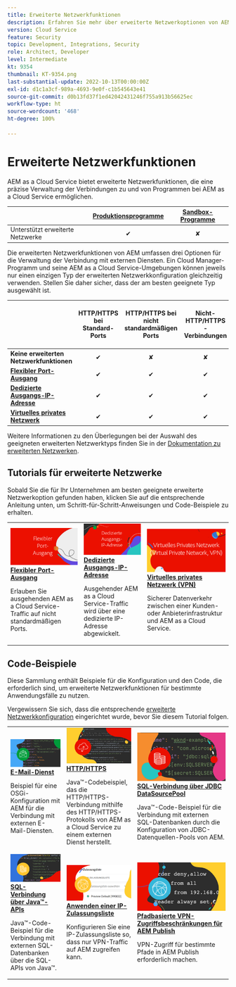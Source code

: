 ```yaml
---
title: Erweiterte Netzwerkfunktionen
description: Erfahren Sie mehr über erweiterte Netzwerkoptionen von AEM as a Cloud Service.
version: Cloud Service
feature: Security
topic: Development, Integrations, Security
role: Architect, Developer
level: Intermediate
kt: 9354
thumbnail: KT-9354.png
last-substantial-update: 2022-10-13T00:00:00Z
exl-id: d1c1a3cf-989a-4693-9e0f-c1b545643e41
source-git-commit: d0b13fd37f1ed42042431246f755a913b56625ec
workflow-type: ht
source-wordcount: '468'
ht-degree: 100%

---
```


# Erweiterte Netzwerkfunktionen

AEM as a Cloud Service bietet erweiterte Netzwerkfunktionen, die eine präzise Verwaltung der Verbindungen zu und von Programmen bei AEM as a Cloud Service ermöglichen.

|                                                   | [Produktionsprogramme](https://experienceleague.adobe.com/docs/experience-manager-cloud-service/content/implementing/using-cloud-manager/programs/introduction-production-programs.html?lang=de) | [Sandbox-Programme](https://experienceleague.adobe.com/docs/experience-manager-cloud-service/content/implementing/using-cloud-manager/programs/introduction-sandbox-programs.html?lang=de) |
|---------------------------------------------------|:-----------------------:|:---------------------:|
| Unterstützt erweiterte Netzwerke | ✔ | ✘ |


Die erweiterten Netzwerkfunktionen von AEM umfassen drei Optionen für die Verwaltung der Verbindung mit externen Diensten. Ein Cloud Manager-Programm und seine AEM as a Cloud Service-Umgebungen können jeweils nur einen einzigen Typ der erweiterten Netzwerkkonfiguration gleichzeitig verwenden. Stellen Sie daher sicher, dass der am besten geeignete Typ ausgewählt ist.

|                                   | HTTP/HTTPS bei Standard-Ports | HTTP/HTTPS bei nicht standardmäßigen Ports | Nicht-HTTP/HTTPS-Verbindungen | Dedizierte Ausgangs-IP-Adresse | Liste „Keine Proxy-Hosts“ | Herstellen einer Verbindung zu VPN-geschützten Diensten | Beschränken des AEM Publish-Traffics nach IP |
|-----------------------------------|:----------------------------:|:--------------------------------:|:--------------------------:|:-------------------:|:-------------------------------------:|:-------------------------------------:|:----:|
| __Keine erweiterten Netzwerkfunktionen__ | ✔ | ✘ | ✘ | ✘ | ✘ | ✘ | ✘ |
| [__Flexibler Port-Ausgang__](./flexible-port-egress.md) | ✔ | ✔ | ✔ | ✘ | ✘ | ✘ | ✘ |
| [__Dedizierte Ausgangs-IP-Adresse__](./dedicated-egress-ip-address.md) | ✔ | ✔ | ✔ | ✔ | ✔ | ✘ | ✘ |
| [__Virtuelles privates Netzwerk__](./vpn.md) | ✔ | ✔ | ✔ | ✔ | ✔ | ✔ | ✔ |


Weitere Informationen zu den Überlegungen bei der Auswahl des geeigneten erweiterten Netzwerktyps finden Sie in der [Dokumentation zu erweiterten Netzwerken](https://experienceleague.adobe.com/docs/experience-manager-cloud-service/security/configuring-advanced-networking.html?lang=de).

## Tutorials für erweiterte Netzwerke

Sobald Sie die für Ihr Unternehmen am besten geeignete erweiterte Netzwerkoption gefunden haben, klicken Sie auf die entsprechende Anleitung unten, um Schritt-für-Schritt-Anweisungen und Code-Beispiele zu erhalten.

<table>
  <tr>
   <td>
      <a  href="./flexible-port-egress.md"><img alt="Flexibler Port-Ausgang" src="./assets/flexible-port-egress.png"/></a>
      <div><strong><a href="./flexible-port-egress.md">Flexibler Port-Ausgang</a></strong></div>
      <p>
          Erlauben Sie ausgehenden AEM as a Cloud Service-Traffic auf nicht standardmäßigen Ports.
      </p>
    </td>   
   <td>
      <a  href="./dedicated-egress-ip-address.md"><img alt="Dedizierte Ausgangs-IP-Adresse" src="./assets/dedicated-egress-ip-address.png"/></a>
      <div><strong><a href="./dedicated-egress-ip-address.md">Dedizierte Ausgangs-IP-Adresse</a></strong></div>
      <p>
        Ausgehender AEM as a Cloud Service-Traffic wird über eine dedizierte IP-Adresse abgewickelt.
      </p>
    </td>   
   <td>
      <a  href="./vpn.md"><img alt="Virtuelles privates Netzwerk (VPN)" src="./assets/vpn.png"/></a>
      <div><strong><a href="./vpn.md">Virtuelles privates Netzwerk (VPN)</a></strong></div>
      <p>
        Sicherer Datenverkehr zwischen einer Kunden- oder Anbieterinfrastruktur und AEM as a Cloud Service.
      </p>
    </td>   
  </tr>
</table>

## Code-Beispiele

Diese Sammlung enthält Beispiele für die Konfiguration und den Code, die erforderlich sind, um erweiterte Netzwerkfunktionen für bestimmte Anwendungsfälle zu nutzen.

Vergewissern Sie sich, dass die entsprechende [erweiterte Netzwerkkonfiguration](#advanced-networking) eingerichtet wurde, bevor Sie diesem Tutorial folgen.

<table><tr>
   <td>
      <a  href="./examples/email-service.md"><img alt="Virtuelles privates Netzwerk (VPN)" src="./assets/code-examples__email.png"/></a>
      <div><strong><a href="./examples/email-service.md">E-Mail-Dienst</a></strong></div>
      <p>
        Beispiel für eine OSGi-Konfiguration mit AEM für die Verbindung mit externen E-Mail-Diensten.
      </p>
    </td>  
    <td>
        <a  href="./examples/http-dedicated-egress-ip-vpn.md"><img alt="HTTP/HTTPS" src="./assets/code-examples__http.png"/></a>
        <div><strong><a href="./examples/http-dedicated-egress-ip-vpn.md">HTTP/HTTPS</a></strong></div>
        <p>
            Java™-Codebeispiel, das die HTTP/HTTPS-Verbindung mithilfe des HTTP/HTTPS-Protokolls von AEM as a Cloud Service zu einem externen Dienst herstellt.
        </p>
    </td>
    <td>
      <a  href="./examples/sql-datasourcepool.md"><img alt="SQL-Verbindung über JDBC DataSourcePool" src="./assets//code-examples__sql-osgi.png"/></a>
      <div><strong><a href="./examples/sql-datasourcepool.md">SQL-Verbindung über JDBC DataSourcePool</a></strong></div>
      <p>
            Java™-Code-Beispiel für die Verbindung mit externen SQL-Datenbanken durch die Konfiguration von JDBC-Datenquellen-Pools von AEM.
      </p>
    </td>   
    </tr><tr>
    <td>
      <a  href="./examples/sql-java-apis.md"><img alt="SQL-Verbindung über Java-APIs" src="./assets/code-examples__sql-java-api.png"/></a>
      <div><strong><a href="./examples/sql-java-apis.md">SQL-Verbindung über Java™-APIs</a></strong></div>
      <p>
            Java™-Code-Beispiel für die Verbindung mit externen SQL-Datenbanken über die SQL-APIs von Java™.
      </p>
    </td>   
    <td>
      <a  href="https://experienceleague.adobe.com/docs/experience-manager-cloud-service/implementing/using-cloud-manager/ip-allow-lists/apply-allow-list.html?lang=de"><img alt="Übernehmen einer IP-Zulassungsliste" src="./assets/code_examples__vpn-allow-list.png"/></a>
      <div><strong><a href="https://experienceleague.adobe.com/docs/experience-manager-cloud-service/implementing/using-cloud-manager/ip-allow-lists/apply-allow-list.html?lang=de">Anwenden einer IP-Zulassungsliste</a></strong></div>
      <p>
            Konfigurieren Sie eine IP-Zulassungsliste so, dass nur VPN-Traffic auf AEM zugreifen kann.
      </p>
    </td>
   <td>
      <a  href="https://experienceleague.adobe.com/docs/experience-manager-cloud-service/security/configuring-advanced-networking.html?lang=de#restrict-vpn-to-ingress-connections"><img alt="Pfadbasierte VPN-Zugriffsbeschränkungen für AEM Publish" src="./assets/code_examples__vpn-path-allow-list.png"/></a>
      <div><strong><a href="https://experienceleague.adobe.com/docs/experience-manager-cloud-service/security/configuring-advanced-networking.html?lang=de#restrict-vpn-to-ingress-connections">Pfadbasierte VPN-Zugriffsbeschränkungen für AEM Publish</a></strong></div>
      <p>
            VPN-Zugriff für bestimmte Pfade in AEM Publish erforderlich machen.
      </p>
    </td>
</tr>
</table>

